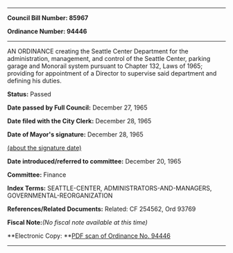 

********

**Council Bill Number: 85967**
   
**Ordinance Number: 94446**
********

 AN ORDINANCE creating the Seattle Center Department for the administration, management, and control of the Seattle Center, parking garage and Monorail system pursuant to Chapter 132, Laws of 1965; providing for appointment of a Director to supervise said department and defining his duties.

**Status:** Passed
   
**Date passed by Full Council:** December 27, 1965
   
**Date filed with the City Clerk:** December 28, 1965
   
**Date of Mayor's signature:** December 28, 1965
   
[(about the signature date)](/~public/approvaldate.htm)
   
   
   
**Date introduced/referred to committee:** December 20, 1965
   
**Committee:** Finance
   
   
**Index Terms:** SEATTLE-CENTER, ADMINISTRATORS-AND-MANAGERS, GOVERNMENTAL-REORGANIZATION

**References/Related Documents:** Related: CF 254562, Ord 93769

**Fiscal Note:**_(No fiscal note available at this time)_

**Electronic Copy: **[PDF scan of Ordinance No. 94446](/~archives/Ordinances/Ord_94446.pdf)

********

